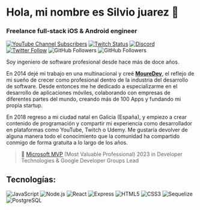 # Hola, mi nombre es Silvio juarez 👋
### Freelance full-stack iOS & Android engineer


[![YouTube Channel Subscribers](https://img.shields.io/youtube/channel/subscribers/UCxPD7bsocoAMq8Dj18kmGyQ?style=social)](https://youtube.com/mouredevapps?sub_confirmation=1)
[![Twitch Status](https://img.shields.io/twitch/status/mouredev?style=social)](https://twitch.com/mouredev)
[![Discord](https://img.shields.io/discord/729672926432985098?style=social&label=Discord&logo=discord)](https://mouredev.com/discord)
[![Twitter Follow](https://img.shields.io/twitter/follow/mouredev?style=social)](https://twitter.com/mouredev)
![GitHub Followers](https://img.shields.io/github/followers/mouredev?style=social)
![GitHub Followers](https://img.shields.io/github/stars/mouredev?style=social)

Soy ingeniero de software profesional desde hace más de doce años.

En 2014 dejé mi trabajo en una multinacional y creé [**MoureDev**](https://mouredev.com), el reflejo de mi sueño de crecer como profesional dentro de la industria del desarrollo de software.
Desde entonces me he dedicado a especializarme en el desarrollo de aplicaciones móviles, colaborando con empresas de diferentes partes del mundo, creando más de 100 Apps y fundando mi propia startup.

En 2018 regreso a mi ciudad natal en Galicia (España), y empiezo a crear contenido de programación y compartir mi experiencia como desarrollador en plataformas como YouTube, Twitch o Udemy. Me gustaría devolver de alguna manera todo el conocimiento que la comunidad ha compartido conmigo de forma gratuita a lo largo de los años.

> 👥 [Microsoft MVP](https://mvp.microsoft.com/es-es/PublicProfile/5004970) (Most Valuable Professional) 2023 in Developer Technologies & Google Developer Groups Lead

## Tecnologías:
![JavaScript](https://img.shields.io/badge/JavaScript%20-%23F7DF1E.svg?style=for-the-badge&logo=javascript&logoColor=black)
![Node.js](https://img.shields.io/badge/Node.js%20-%23339933.svg?style=for-the-badge&logo=node.js&logoColor=white)
![React](https://img.shields.io/badge/React%20-%2361DAFB.svg?style=for-the-badge&logo=react&logoColor=black)
![Express](https://img.shields.io/badge/Express%20-%23000000.svg?style=for-the-badge&logo=express&logoColor=white)
![HTML5](https://img.shields.io/badge/HTML5%20-%23E34F26.svg?style=for-the-badge&logo=html5&logoColor=white)
![CSS3](https://img.shields.io/badge/CSS%20-%231572B6.svg?style=for-the-badge&logo=css3&logoColor=white)
![Sequelize](https://img.shields.io/badge/Sequelize%20-%230096D6.svg?style=for-the-badge&logo=sequelize&logoColor=white)
![PostgreSQL](https://img.shields.io/badge/PostgreSQL%20-%23336791.svg?style=for-the-badge&logo=postgresql&logoColor=white)

<!--
**Silrojua22/Silrojua22** is a ✨ _special_ ✨ repository because its `README.md` (this file) appears on your GitHub profile.

Here are some ideas to get you started:

- 🔭 I’m currently working on ...
- 🌱 I’m currently learning ...
- 👯 I’m looking to collaborate on ...
- 🤔 I’m looking for help with ...
- 💬 Ask me about ...
- 📫 How to reach me: ...
- 😄 Pronouns: ...
- ⚡ Fun fact: ...
-->
